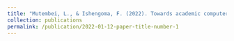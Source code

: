 ```yaml
---
title: "Mutembei, L., & Ishengoma, F. (2022). Towards academic computer emergency response teams in African developing countries. _Bulletin of Social Informatics Theory and Application, 5(2)_, 158–164."
collection: publications
permalink: /publication/2022-01-12-paper-title-number-1
---
```

